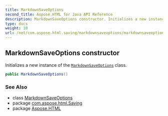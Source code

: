 ```yaml
---
title: MarkdownSaveOptions
second_title: Aspose.HTML for Java API Reference
description: MarkdownSaveOptions constructor. Initializes a new instance of the MarkdownSaveOptions class
type: docs
weight: 10
url: /net/com.aspose.html.saving/markdownsaveoptions/markdownsaveoptions/
---
```

## MarkdownSaveOptions constructor

Initializes a new instance of the [`MarkdownSaveOptions`](../) class.

```java
public MarkdownSaveOptions()
```

### See Also

* class [MarkdownSaveOptions](../)
* package [com.aspose.html.Saving](../../markdownsaveoptions/)
* package [Aspose.HTML](../../../)
